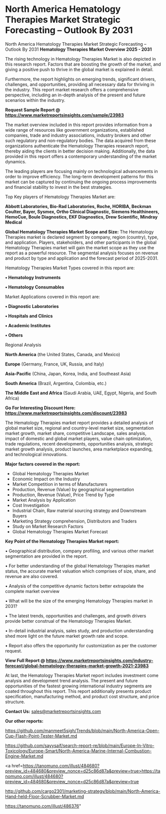 # North America Hematology Therapies Market Strategic Forecasting – Outlook By 2031
North America Hematology Therapies Market Strategic Forecasting – Outlook By 2031
<Strong> Hematology Therapies Market Overview 2025 - 2031</strong>

The rising technology in Hematology Therapies Market is also depicted in this research report. Factors that are boosting the growth of the market, and giving a positive push to thrive in the global market is explained in detail.

Furthermore, the report highlights on emerging trends, significant drivers, challenges, and opportunities, providing all necessary data for thriving in the industry. This report market research offers a comprehensive perspective, including an in-depth analysis of the present and future scenarios within the industry.

<strong>Request Sample Report @ <a href=https://www.marketreportsinsights.com/sample/23983>https://www.marketreportsinsights.com/sample/23983</a></strong>

The market overview included in this report provides information from a wide range of resources like government organizations, established companies, trade and industry associations, industry brokers and other such regulatory and non-regulatory bodies. The data acquired from these organizations authenticate the Hematology Therapies research report, thereby aiding the clients in better decision making. Additionally, the data provided in this report offers a contemporary understanding of the market dynamics.

The leading players are focusing mainly on technological advancements in order to improve efficiency. The long-term development patterns for this market can be captured by continuing the ongoing process improvements and financial stability to invest in the best strategies.

Top Key players of Hematology Therapies Market are:

<strong>Abbott Laboratories, Bio-Rad Laboratories, Roche, HORIBA, Beckman Coulter, Bayer, Sysmex, Ortho Clinical Diagnostic, Siemens Healthineers, HemoCue, Boule Diagnostics, EKF Diagnostics, Drew Scientific, Mindray Medical</strong>

<strong><b>Global Hematology Therapies Market Scope and Size:</b></strong>
The Hematology Therapies market is declared segment by company, region (country), type, and application. Players, stakeholders, and other participants in the global Hematology Therapies market will gain the market scope as they use the report as a powerful resource. The segmental analysis focuses on revenue and product by type and application and the forecast period of 2025-2031.

Hematology Therapies Market Types covered in this report are:

<strong>• Hematology Instruments

• Hematology Consumables</strong>

Market Applications covered in this report are:

<strong>• Diagnostic Laboratories

• Hospitals and Clinics

• Academic Institutes

• Others</strong> 

Regional Analysis

<strong>North America</strong> (the United States, Canada, and Mexico)

<strong>Europe</strong> (Germany, France, UK, Russia, and Italy)

<strong>Asia-Pacific</strong> (China, Japan, Korea, India, and Southeast Asia)

<strong>South America</strong> (Brazil, Argentina, Colombia, etc.)

<strong>The Middle East and Africa</strong> (Saudi Arabia, UAE, Egypt, Nigeria, and South Africa)

<strong>Go For Interesting Discount Here: <a href=https://www.marketreportsinsights.com/discount/23983>https://www.marketreportsinsights.com/discount/23983</a></strong>

The Hematology Therapies market report provides a detailed analysis of global market size, regional and country-level market size, segmentation market growth, market share, competitive Landscape, sales analysis, impact of domestic and global market players, value chain optimization, trade regulations, recent developments, opportunities analysis, strategic market growth analysis, product launches, area marketplace expanding, and technological innovations.

<strong><b>Major factors covered in the report:</b></strong>
<ul>
  <li>Global Hematology Therapies Market </li>
  <li>Economic Impact on the Industry</li>
  <li>Market Competition in terms of Manufacturers</li>
  <li>Production, Revenue (Value) by geographical segmentation</li>
  <li>Production, Revenue (Value), Price Trend by Type</li>
  <li>Market Analysis by Application</li>
  <li>Cost Investigation</li>
  <li>Industrial Chain, Raw material sourcing strategy and Downstream Buyers</li>
  <li>Marketing Strategy comprehension, Distributors and Traders</li>
  <li>Study on Market Research Factors</li>
  <li>Global Hematology Therapies Market Forecast</li>
</ul>

<strong><b>Key Point of the Hematology Therapies Market report:</b></strong>

• Geographical distribution, company profiling, and various other market segmentation are provided in the report.

• For better understanding of the global Hematology Therapies market status, the accurate market valuation which comprises of size, share, and revenue are also covered.

• Analysis of the competitive dynamic factors better extrapolate the complete market overview

• What will be the size of the emerging Hematology Therapies market in 2031?

• The latest trends, opportunities and challenges, and growth drivers provide better construal of the Hematology Therapies Market.

• In-detail industrial analysis, sales study, and production understanding shed more light on the future market growth rate and scope.

• Report also offers the opportunity for customization as per the customer request.

<strong><b>View Full Report @ <a href=https://www.marketreportsinsights.com/industry-forecast/global-hematology-therapies-market-growth-2021-23983>https://www.marketreportsinsights.com/industry-forecast/global-hematology-therapies-market-growth-2021-23983</a></b></strong>


At last, the Hematology Therapies Market report includes investment come analysis and development trend analysis. The present and future opportunities of the fastest growing international industry segments are coated throughout this report. This report additionally presents product specification, manufacturing method, and product cost structure, and price structure.

<strong>Contact Us:</strong>
sales@marketreportsinsights.com

<strong>Our other reports:</strong>

<a href=https://github.com/manmeet5sigh/Trends/blob/main/North-America-Open-Cup-Flash-Point-Tester-Market.md>https://github.com/manmeet5sigh/Trends/blob/main/North-America-Open-Cup-Flash-Point-Tester-Market.md</a>

<a href=https://github.com/sayysaif/search-report-re/blob/main/Europe-In-Vitro-Toxicology/Europe-Smart/North-America-Marine-Internal-Combustion-Engine-Market.md>https://github.com/sayysaif/search-report-re/blob/main/Europe-In-Vitro-Toxicology/Europe-Smart/North-America-Marine-Internal-Combustion-Engine-Market.md</a>

<a href=https://tanomuno.com/illust/484680?preview_id=484680&preview_nonce=d25c86d87a&preview=true>https://tanomuno.com/illust/484680?preview_id=484680&preview_nonce=d25c86d87a&preview=true</a>

<a href=http://github.com/cargo2301/marketing-strategy/blob/main/North-America-Hand-held-Floor-Scrubber-Market.md>http://github.com/cargo2301/marketing-strategy/blob/main/North-America-Hand-held-Floor-Scrubber-Market.md</a>

<a href=https://tanomuno.com/illust/486376>https://tanomuno.com/illust/486376</a>"
